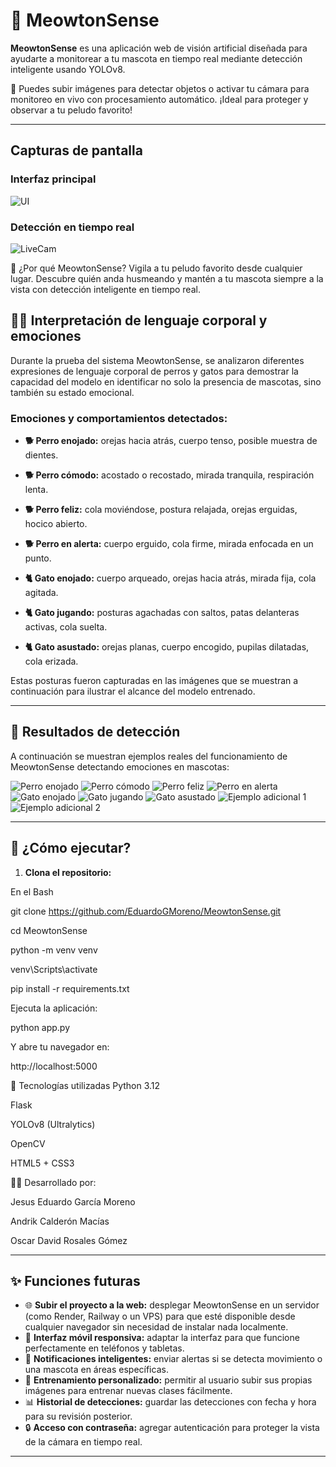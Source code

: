 # 🐾 MeowtonSense

**MeowtonSense** es una aplicación web de visión artificial diseñada para ayudarte a monitorear a tu mascota en tiempo real mediante detección inteligente usando YOLOv8.

🎥 Puedes subir imágenes para detectar objetos o activar tu cámara para monitoreo en vivo con procesamiento automático. ¡Ideal para proteger y observar a tu peludo favorito!

---

## Capturas de pantalla

### Interfaz principal
![UI](https://raw.githubusercontent.com/EduardoGMoreno/MeowtonSense/main/MeowtonSenseUI.png)

### Detección en tiempo real
![LiveCam](https://raw.githubusercontent.com/EduardoGMoreno/MeowtonSense/main/LiveCamMeowtonSense.png)

🐶 ¿Por qué MeowtonSense?
Vigila a tu peludo favorito desde cualquier lugar.
Descubre quién anda husmeando y mantén a tu mascota siempre a la vista con detección inteligente en tiempo real.
## 🐶😺 Interpretación de lenguaje corporal y emociones

Durante la prueba del sistema MeowtonSense, se analizaron diferentes expresiones de lenguaje corporal de perros y gatos para demostrar la capacidad del modelo en identificar no solo la presencia de mascotas, sino también su estado emocional.

### Emociones y comportamientos detectados:

- **🐕 Perro enojado:** orejas hacia atrás, cuerpo tenso, posible muestra de dientes.
- **🐕 Perro cómodo:** acostado o recostado, mirada tranquila, respiración lenta.
- **🐕 Perro feliz:** cola moviéndose, postura relajada, orejas erguidas, hocico abierto.
- **🐕 Perro en alerta:** cuerpo erguido, cola firme, mirada enfocada en un punto.

- **🐈 Gato enojado:** cuerpo arqueado, orejas hacia atrás, mirada fija, cola agitada.
- **🐈 Gato jugando:** posturas agachadas con saltos, patas delanteras activas, cola suelta.
- **🐈 Gato asustado:** orejas planas, cuerpo encogido, pupilas dilatadas, cola erizada.

Estas posturas fueron capturadas en las imágenes que se muestran a continuación para ilustrar el alcance del modelo entrenado.

---

## 📸 Resultados de detección

A continuación se muestran ejemplos reales del funcionamiento de MeowtonSense detectando emociones en mascotas:

![Perro enojado](https://raw.githubusercontent.com/EduardoGMoreno/MeowtonSense/main/MeowtonSense1.png)
![Perro cómodo](https://raw.githubusercontent.com/EduardoGMoreno/MeowtonSense/main/MeowtonSense2.png)
![Perro feliz](https://raw.githubusercontent.com/EduardoGMoreno/MeowtonSense/main/MeowtonSense3.png)
![Perro en alerta](https://raw.githubusercontent.com/EduardoGMoreno/MeowtonSense/main/MeowtonSense4.png)
![Gato enojado](https://raw.githubusercontent.com/EduardoGMoreno/MeowtonSense/main/MeowtonSense5.png)
![Gato jugando](https://raw.githubusercontent.com/EduardoGMoreno/MeowtonSense/main/MeowtonSense6.png)
![Gato asustado](https://raw.githubusercontent.com/EduardoGMoreno/MeowtonSense/main/MeowtonSense7.png)
![Ejemplo adicional 1](https://raw.githubusercontent.com/EduardoGMoreno/MeowtonSense/main/MeowtonSense8.png)
![Ejemplo adicional 2](https://raw.githubusercontent.com/EduardoGMoreno/MeowtonSense/main/MeowtonSense9.png)

---

## 🚀 ¿Cómo ejecutar?

1. **Clona el repositorio:**

En el Bash

git clone https://github.com/EduardoGMoreno/MeowtonSense.git

cd MeowtonSense

python -m venv venv

venv\\Scripts\\activate  

pip install -r requirements.txt

Ejecuta la aplicación:

python app.py

Y abre tu navegador en:

http://localhost:5000

🔧 Tecnologías utilizadas
Python 3.12

Flask

YOLOv8 (Ultralytics)

OpenCV

HTML5 + CSS3

👨‍💻 Desarrollado por:

Jesus Eduardo García Moreno

Andrik Calderón Macías

Oscar David Rosales Gómez

---

## ✨ Funciones futuras

- 🌐 **Subir el proyecto a la web:** desplegar MeowtonSense en un servidor (como Render, Railway o un VPS) para que esté disponible desde cualquier navegador sin necesidad de instalar nada localmente.
- 📱 **Interfaz móvil responsiva:** adaptar la interfaz para que funcione perfectamente en teléfonos y tabletas.
- 💬 **Notificaciones inteligentes:** enviar alertas si se detecta movimiento o una mascota en áreas específicas.
- 🧠 **Entrenamiento personalizado:** permitir al usuario subir sus propias imágenes para entrenar nuevas clases fácilmente.
- 📊 **Historial de detecciones:** guardar las detecciones con fecha y hora para su revisión posterior.
- 🔒 **Acceso con contraseña:** agregar autenticación para proteger la vista de la cámara en tiempo real.
---
